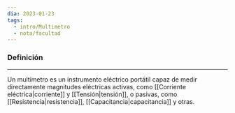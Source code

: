 ```yaml
---
dia: 2023-01-23
tags:
  - intro/Multimetro
  - nota/facultad
---
```

### Definición
---
Un multímetro es un instrumento eléctrico portátil capaz de medir directamente magnitudes eléctricas activas, como [[Corriente eléctrica|corriente]] y [[Tensión|tensión]], o pasivas, como [[Resistencia|resistencia]], [[Capacitancia|capacitancia]] y otras.
